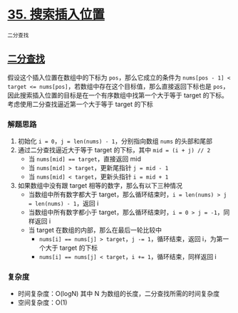 # [35. 搜索插入位置](https://leetcode-cn.com/problems/search-insert-position/solution/sou-suo-cha-ru-wei-zhi-by-leetcode-solution/)

`二分查找`

## [二分查找](https://leetcode-cn.com/problems/search-insert-position/solution/te-bie-hao-yong-de-er-fen-cha-fa-fa-mo-ban-python-/)

假设这个插入位置在数组中的下标为 `pos`，那么它成立的条件为 `nums[pos - 1] < target <= nums[pos]`，若数组中存在这个目标值，那么直接返回下标也是 `pos`，因此搜索插入位置的目标是在一个有序数组中找第一个大于等于 target 的下标。考虑使用二分查找逼近第一个大于等于 target 的下标

### 解题思路

1. 初始化 `i = 0`，`j = len(nums) - 1`，分别指向数组 `nums` 的头部和尾部
2. 通过二分查找逼近大于等于 target 的下标，其中 `mid = (i + j) // 2`
    - 当 `nums[mid] == target`，直接返回 mid
    - 当 `nums[mid] > target`，更新尾指针 `j = mid - 1`
    - 当 `nums[mid] < target`，更新头指针 `i = mid + 1`
3. 如果数组中没有跟 target 相等的数字，那么有以下三种情况
    - 当数组中所有数字都大于 target，那么循环结束时，`i = len(nums) > j = len(nums) - 1`，返回 i
    - 当数组中所有数字都小于 target，那么循环结束时，`i = 0 > j = -1`，同样返回 i
    - 当 target 在数组的内部，那么在最后一轮比较中
        - `nums[i] == nums[j] > target`，`j -= 1`，循环结束，返回 i，为第一个大于 target 的下标
        - `nums[i] == nums[j] < target`，`i += 1`，循环结束，同样返回 i

### 复杂度

- 时间复杂度：O(logN) 其中 N 为数组的长度，二分查找所需的时间复杂度
- 空间复杂度：O(1)
